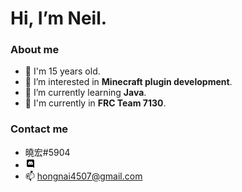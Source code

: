 # Hi, I’m Neil.
### About me
- 👦 I'm 15 years old.
- 👀 I’m interested in **Minecraft plugin development**.
- 🌱 I’m currently learning **Java**.
- 🤖 I'm currently in **FRC Team 7130**.

### Contact me
- <link type="image/png" sizes="16x16" rel="icon" href=".../icons8-discord-bubble-16.png"> 曉宏#5904
- ![](/icons8-discord-bubble-16.png)
- 📫 hongnai4507@gmail.com

<!---
Hong4507/Hong4507 is a ✨ special ✨ repository because its `README.md` (this file) appears on your GitHub profile.
You can click the Preview link to take a look at your changes.
--->
